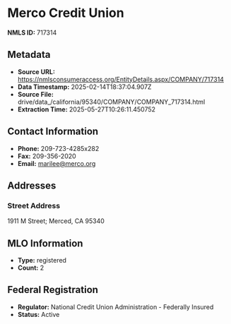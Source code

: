 # Merco Credit Union

**NMLS ID:** 717314

## Metadata
- **Source URL:** https://nmlsconsumeraccess.org/EntityDetails.aspx/COMPANY/717314
- **Data Timestamp:** 2025-02-14T18:37:04.907Z
- **Source File:** drive/data_/california/95340/COMPANY/COMPANY_717314.html
- **Extraction Time:** 2025-05-27T10:26:11.450752

## Contact Information
- **Phone:** 209-723-4285x282
- **Fax:** 209-356-2020
- **Email:** marilee@merco.org

## Addresses
### Street Address
1911 M Street; Merced, CA 95340

## MLO Information
- **Type:** registered
- **Count:** 2

## Federal Registration
- **Regulator:** National Credit Union Administration - Federally Insured
- **Status:** Active
